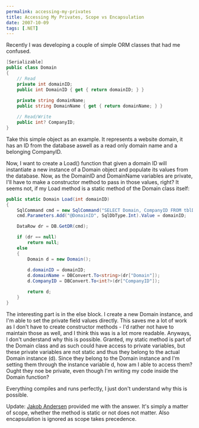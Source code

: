 ```yaml
---
permalink: accessing-my-privates
title: Accessing My Privates, Scope vs Encapsulation
date: 2007-10-09
tags: [.NET]
---
```

Recently I was developing a couple of simple ORM classes that had me confused.

<!-- more -->

```cs
[Serializable]
public class Domain
{
	// Read
	private int domainID;
	public int DomainID { get { return domainID; } }
	
	private string domainName;
	public string DomainName { get { return domainName; } }

	// Read/Write
	public int? CompanyID;
}
```

Take this simple object as an example. It represents a website domain, it has an ID from the database aswell as a read only domain name and a belonging CompanyID.

Now, I want to create a Load() function that given a domain ID will instantiate a new instance of a Domain object and populate its values from the database. Now, as the DomainID and DomainName variables are private, I'll have to make a constructor method to pass in those values, right? It seems not, if my Load method is a static method of the Domain class itself:

```cs
public static Domain Load(int domainID)
{
	SqlCommand cmd = new SqlCommand("SELECT Domain, CompanyID FROM tblDomains WHERE DomainID = @DomainID");
	cmd.Parameters.Add("@DomainID", SqlDbType.Int).Value = domainID;

	DataRow dr = DB.GetDR(cmd);

	if (dr == null)
		return null;
	else
	{
		Domain d = new Domain();
		
		d.domainID = domainID;
		d.domainName = DBConvert.To<string>(dr["Domain"]);
		d.CompanyID = DBConvert.To<int?>(dr["CompanyID"]);

		return d;
	}
}
```

The interesting part is in the else block. I create a new Domain instance, and I'm able to set the private field values directly. This saves me a lot of work as I don't have to create constructor methods - I'd rather not have to maintain those as well, and I think this was is a lot more readable. Anyways, I don't understand why this is possible. Granted, my static method is part of the Domain class and as such could have access to private variables, but these private variables are not static and thus they belong to the actual Domain instance (d). Since they belong to the Domain instance and I'm setting them through the instance variable d, how am I able to access them? Ought they noe be private, even though I'm writing my code inside the Domain function?

Everything compiles and runs perfectly, I just don't understand why this is possible.

Update:
    [Jakob Andersen](http://www.intellect.dk/) provided me with the answer. It's simply a matter of scope, whether the method is static or not does not matter. Also encapsulation is ignored as scope takes precedence.
